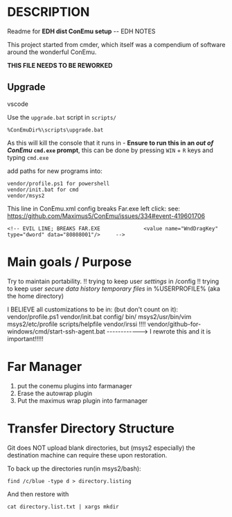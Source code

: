 # DESCRIPTION 

Readme for **EDH dist ConEmu setup** -- EDH NOTES

This project started from cmder, which itself was a compendium of software around the wonderful ConEmu.

**THIS FILE NEEDS TO BE REWORKED**

## Upgrade

vscode



Use the `upgrade.bat` script in `scripts/`

	%ConEmuDir%\scripts\upgrade.bat

As this will kill the console that it runs in - **Ensure to run this in an _out of ConEmu_ `cmd.exe` prompt**, this can be done by pressing `WIN` + `R` keys and typing `cmd.exe` 


add paths for new programs into:

	vendor/profile.ps1 for powershell
	vendor/init.bat for cmd
	vendor/msys2

This line in ConEmu.xml config breaks Far.exe left click:
see: <https://github.com/Maximus5/ConEmu/issues/334#event-419601706>

	<!-- EVIL LINE; BREAKS FAR.EXE				<value name="WndDragKey" type="dword" data="80808001"/>		-->

# Main goals / Purpose
Try to maintain portability.
	!! trying to keep user _settings_ in /config
	!! trying to keep user  _secure data_
							_history_
							_temporary files_ in %USERPROFILE% (aka the home directory)

 I BELIEVE all customizations to be in: (but don't count on it):
	vendor/profile.ps1
	vendor/init.bat
	config/
	bin/
	msys2/usr/bin/vim
	msys2/etc/profile
	scripts/helpfile
	vendor/irssi
!!!!	vendor/github-for-windows/cmd/start-ssh-agent.bat
------------> I rewrote this and it is important!!!!!

# Far Manager
1. put the conemu plugins into farmanager
2. Erase the autowrap plugin
3. Put the maximus wrap plugin into farmanager

# Transfer Directory Structure

Git does NOT upload blank directories, but (msys2 especially) the destination machine can require these upon restoration.

To back up the directories run(in msys2/bash):

	find /c/blue -type d > directory.listing
	
And then restore with

	cat directory.list.txt | xargs mkdir
